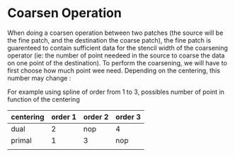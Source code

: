 # Coarsen Operation

When doing a coarsen operation between two patches (the source will be the fine patch, and the destination the coarse patch),
the fine patch is guarenteed to contain sufficient data for the stencil width of the coarsening operator (ie: the number of point 
needeed in the source to coarse the data on one point of the destination).
To perform the coarsening, we will have to first choose how much point wee need.
Depending on the centering, this number may change :

For example using spline of order from 1 to 3, possibles number of point in function
of the centering

| centering | order 1 | order 2 | order 3 |
| --        |      -- | --      | --      |
| dual      |       2 | nop     | 4       |
| primal    |       1 | 3       | nop     |
|           |         |         |         |
